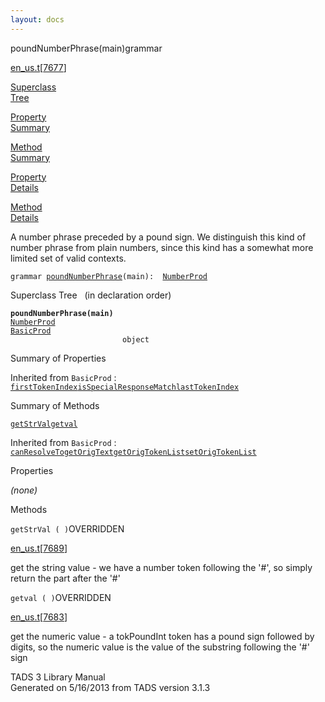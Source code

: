 ```yaml
---
layout: docs
---
```

<span class="title">poundNumberPhrase(main)</span><span class="type">grammar</span>

[en_us.t](../file/en_us.t.html)\[[7677](../source/en_us.t.html#7677)\]

[Superclass  
Tree](#_SuperClassTree_)

[Property  
Summary](#_PropSummary_)

[Method  
Summary](#_MethodSummary_)

[Property  
Details](#_Properties_)

[Method  
Details](#_Methods_)

<div class="fdesc">

A number phrase preceded by a pound sign. We distinguish this kind of
number phrase from plain numbers, since this kind has a somewhat more
limited set of valid contexts.

`grammar `<span class="gramalt">[`poundNumberPhrase`](../object/poundNumberPhrase.html)`(main)`</span>` :   `[`NumberProd`](../object/NumberProd.html)

</div>

<span id="_SuperClassTree_"></span>

<div class="mjhd">

<span class="hdln">Superclass Tree</span>   (in declaration order)

</div>

**`poundNumberPhrase(main)`**  
[`NumberProd`](../object/NumberProd.html)  
[`BasicProd`](../object/BasicProd.html)  
`                         object`  
<span id="_PropSummary_"></span>

<div class="mjhd">

<span class="hdln">Summary of Properties</span>  

</div>





Inherited from `BasicProd` :  
[`firstTokenIndex`](../object/BasicProd.html#firstTokenIndex)[`isSpecialResponseMatch`](../object/BasicProd.html#isSpecialResponseMatch)[`lastTokenIndex`](../object/BasicProd.html#lastTokenIndex)

<span id="_MethodSummary_"></span>

<div class="mjhd">

<span class="hdln">Summary of Methods</span>  

</div>

[`getStrVal`](#getStrVal)[`getval`](#getval)



Inherited from `BasicProd` :  
[`canResolveTo`](../object/BasicProd.html#canResolveTo)[`getOrigText`](../object/BasicProd.html#getOrigText)[`getOrigTokenList`](../object/BasicProd.html#getOrigTokenList)[`setOrigTokenList`](../object/BasicProd.html#setOrigTokenList)

<span id="_Properties_"></span>

<div class="mjhd">

<span class="hdln">Properties</span>  

</div>

*(none)* <span id="_Methods_"></span>

<div class="mjhd">

<span class="hdln">Methods</span>  

</div>

<span id="getStrVal"></span>

`getStrVal ( )`<span class="rem">OVERRIDDEN</span>

[en_us.t](../file/en_us.t.html)\[[7689](../source/en_us.t.html#7689)\]

<div class="desc">

get the string value - we have a number token following the '#', so
simply return the part after the '#'

</div>

<span id="getval"></span>

`getval ( )`<span class="rem">OVERRIDDEN</span>

[en_us.t](../file/en_us.t.html)\[[7683](../source/en_us.t.html#7683)\]

<div class="desc">

get the numeric value - a tokPoundInt token has a pound sign followed by
digits, so the numeric value is the value of the substring following the
'#' sign

</div>

<div class="ftr">

TADS 3 Library Manual  
Generated on 5/16/2013 from TADS version 3.1.3

</div>
